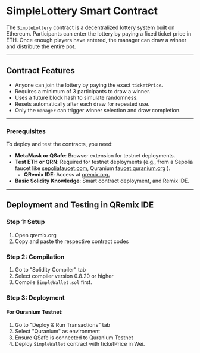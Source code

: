 # SimpleLottery Smart Contract

The `SimpleLottery` contract is a decentralized lottery system built on Ethereum. Participants can enter the lottery by paying a fixed ticket price in ETH. Once enough players have entered, the manager can draw a winner and distribute the entire pot.

---

## Contract Features

- Anyone can join the lottery by paying the exact `ticketPrice`.
- Requires a minimum of 3 participants to draw a winner.
- Uses a future block hash to simulate randomness.
- Resets automatically after each draw for repeated use.
- Only the `manager` can trigger winner selection and draw completion.

---

### Prerequisites

To deploy and test the contracts, you need:

- **MetaMask or QSafe**: Browser extension for testnet deployments.
- **Test ETH or QRN**: Required for testnet deployments (e.g., from a Sepolia faucet like [sepoliafaucet.com](https://sepoliafaucet.com/), Quranium [faucet.quranium.org](https://faucet.quranium.org/) ).
    - **QRemix IDE**: Access at [qremix.org.](https://www.qremix.org/)
- **Basic Solidity Knowledge**: Smart contract deployment, and Remix IDE.

---
## Deployment and Testing in QRemix IDE

### Step 1: Setup

1. Open qremix.org
2. Copy and paste the respective contract codes

### Step 2: Compilation

1. Go to "Solidity Compiler" tab
2. Select compiler version 0.8.20 or higher
3. Compile `SimpleWallet.sol` first.

### Step 3: Deployment

#### For Quranium Testnet:

1. Go to "Deploy & Run Transactions" tab
2. Select "Quranium" as environment
3. Ensure QSafe is connected to Quranium Testnet
4. Deploy `SimpleWallet` contract with ticketPrice in Wei.
